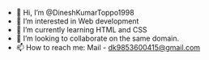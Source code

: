 - 👋 Hi, I’m @DineshKumarToppo1998
- 👀 I’m interested in Web development
- 🌱 I’m currently learning HTML and CSS
- 💞️ I’m looking to collaborate on the same domain.
- 📫 How to reach me: Mail - dk9853600415@gmail.com

<!---
DineshKumarToppo1998/DineshKumarToppo1998 is a ✨ special ✨ repository because its `README.md` (this file) appears on your GitHub profile.
You can click the Preview link to take a look at your changes.
--->
